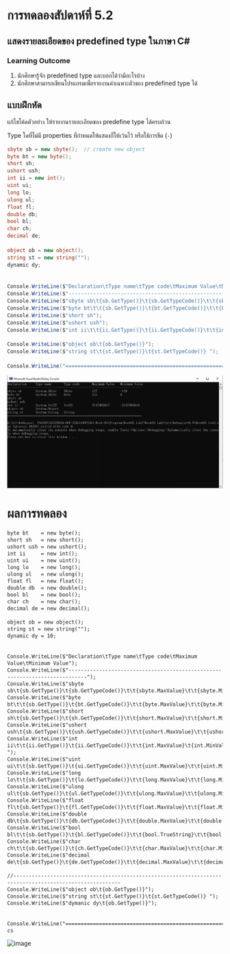 # การทดลองสัปดาห์ที่ 5.2 #
## แสดงรายละเอียดของ predefined type ในภาษา C#  ##


### Learning Outcome ###
1. นักศึกษารู้จัก predefined type และบอกได้ว่ามีอะไรบ้าง
2. นักศึกษาสามารถเขียนโปรแกรมเพื่อรายงานค่าเฉพาะตัวของ predefined type ได้

## แบบฝึกหัด ##

แก้ไขโค้ดตัวอย่าง ให้รายงานรายละเอียดของ predefine type ได้ครบถ้วน

Type ใดที่ไม่มี properties ที่กำหนดให้แสดงก็ให้เว้นไว้ หรือใช้การขีด (`-`)
```cs
sbyte sb = new sbyte();  // create new object
byte bt = new byte();
short sh;                 
ushort ush;
int ii = new int();
uint ui;
long lo;
ulong ul;
float fl;
double db;
bool bl;
char ch;
decimal de;

object ob = new object();
string st = new string("");
dynamic dy;


Console.WriteLine($"Declaration\tType name\tType code\tMaximum Value\tMinimum Value");
Console.WriteLine($"----------------------------------------------------------------------------");
Console.WriteLine($"sbyte sb\t{sb.GetType()}\t{sb.GetTypeCode()}\t\t{sbyte.MaxValue}\t\t{sbyte.MinValue}");
Console.WriteLine($"byte bt\t\t{sb.GetType()}\t{bt.GetTypeCode()}\t\t{byte.MaxValue}\t\t{byte.MinValue}");
Console.WriteLine($"short sh");
Console.WriteLine($"ushort ush");
Console.WriteLine($"int ii\t\t{ii.GetType()}\t{ii.GetTypeCode()}\t\t{int.MaxValue}\t{int.MinValue} ");

Console.WriteLine($"object ob\t{ob.GetType()}");
Console.WriteLine($"string st\t{st.GetType()}\t{st.GetTypeCode()} ");

Console.WriteLine("============================================================================");

```

![](./Pictures/Lab5_2_Pic1.png)




# ผลการทดลอง

```sbyte sb   = new sbyte();  // create new object
byte bt    = new byte();
short sh   = new short();
ushort ush = new ushort();
int ii     = new int();
uint ui    = new uint();
long lo    = new long();
ulong ul   = new ulong();
float fl   = new float();
double db  = new double();
bool bl    = new bool();
char ch    = new char();
decimal de = new decimal();

object ob = new object();
string st = new string("");
dynamic dy = 10;


Console.WriteLine($"Declaration\tType name\tType code\tMaximum Value\tMinimum Value");
Console.WriteLine($"----------------------------------------------------------------------------");
Console.WriteLine($"sbyte sb\t{sb.GetType()}\t{sb.GetTypeCode()}\t\t{sbyte.MaxValue}\t\t{sbyte.MinValue}");
Console.WriteLine($"byte bt\t\t{sb.GetType()}\t{bt.GetTypeCode()}\t\t{byte.MaxValue}\t\t{byte.MinValue}");
Console.WriteLine($"short sh\t{sb.GetType()}\t{sh.GetTypeCode()}\t\t{short.MaxValue}\t\t{short.MinValue}");
Console.WriteLine($"ushort ush\t{sb.GetType()}\t{ush.GetTypeCode()}\t\t{ushort.MaxValue}\t\t{ushort.MinValue}\"");
Console.WriteLine($"int ii\t\t{ii.GetType()}\t{ii.GetTypeCode()}\t\t{int.MaxValue}\t{int.MinValue} ");
Console.WriteLine($"uint ui\t\t{sb.GetType()}\t{ui.GetTypeCode()}\t\t{uint.MaxValue}\t\t{uint.MinValue}\"");
Console.WriteLine($"long lo\t\t{sb.GetType()}\t{lo.GetTypeCode()}\t\t{long.MaxValue}\t\t{long.MinValue}\"");
Console.WriteLine($"ulong ul\t{sb.GetType()}\t{ul.GetTypeCode()}\t\t{ulong.MaxValue}\t\t{ulong.MinValue}\"");
Console.WriteLine($"float fl\t{sb.GetType()}\t{fl.GetTypeCode()}\t\t{float.MaxValue}\t\t{float.MinValue}\"");
Console.WriteLine($"double db\t{sb.GetType()}\t{db.GetTypeCode()}\t\t{double.MaxValue}\t\t{double.MinValue}\"");
Console.WriteLine($"bool bl\t\t{sb.GetType()}\t{bl.GetTypeCode()}\t\t{bool.TrueString}\t\t{bool.FalseString}\"");
Console.WriteLine($"char ch\t\t{sb.GetType()}\t{ch.GetTypeCode()}\t\t{char.MaxValue}\t\t{char.MinValue}\"");
Console.WriteLine($"decimal de\t{sb.GetType()}\t{de.GetTypeCode()}\t\t{decimal.MaxValue}\t\t{decimal.MinValue}\"");

//---------------------------------------------------------------------------------------------------------
Console.WriteLine($"object ob\t{ob.GetType()}");
Console.WriteLine($"string st\t{st.GetType()}\t{st.GetTypeCode()} ");
Console.WriteLine($"dymanic dy\t{ob.GetType()}");


Console.WriteLine("============================================================================");
cs

```

![image](https://github.com/likunzz/03376836-OOP-2566-Lab-02/assets/144196696/0dd23a5f-5bfb-432e-bd48-0d24be0f0f64)
